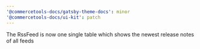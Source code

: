 ```yaml
---
'@commercetools-docs/gatsby-theme-docs': minor
'@commercetools-docs/ui-kit': patch
---
```


The RssFeed is now one single table which shows the newest release notes of all feeds

